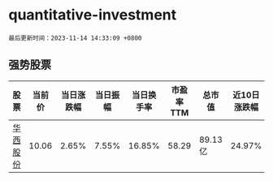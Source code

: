 # quantitative-investment

`最后更新时间：2023-11-14 14:33:09 +0800`

## 强势股票

|股票|当前价|当日涨跌幅|当日振幅|当日换手率|市盈率TTM|总市值|近10日涨跌幅|
|----|----|----|----|----|----|----|----|
|[华西股份](https://xueqiu.com/S/SZ000936)|10.06|2.65%|7.55%|16.85%|58.29|89.13亿|24.97%|
